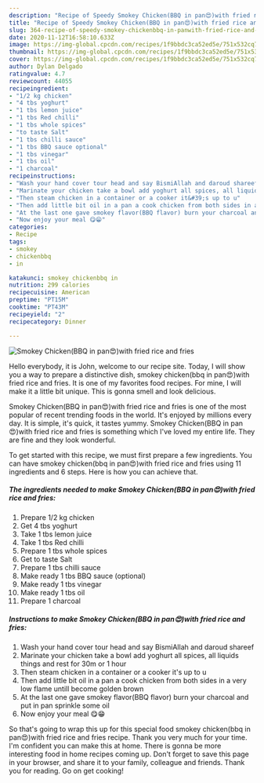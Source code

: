 ```yaml
---
description: "Recipe of Speedy Smokey Chicken(BBQ in pan😍)with fried rice and fries"
title: "Recipe of Speedy Smokey Chicken(BBQ in pan😍)with fried rice and fries"
slug: 364-recipe-of-speedy-smokey-chickenbbq-in-panwith-fried-rice-and-fries
date: 2020-11-12T16:58:10.633Z
image: https://img-global.cpcdn.com/recipes/1f9bbdc3ca52ed5e/751x532cq70/smokey-chickenbbq-in-pan😍with-fried-rice-and-fries-recipe-main-photo.jpg
thumbnail: https://img-global.cpcdn.com/recipes/1f9bbdc3ca52ed5e/751x532cq70/smokey-chickenbbq-in-pan😍with-fried-rice-and-fries-recipe-main-photo.jpg
cover: https://img-global.cpcdn.com/recipes/1f9bbdc3ca52ed5e/751x532cq70/smokey-chickenbbq-in-pan😍with-fried-rice-and-fries-recipe-main-photo.jpg
author: Dylan Delgado
ratingvalue: 4.7
reviewcount: 44055
recipeingredient:
- "1/2 kg chicken"
- "4 tbs yoghurt"
- "1 tbs lemon juice"
- "1 tbs Red chilli"
- "1 tbs whole spices"
- "to taste Salt"
- "1 tbs chilli sauce"
- "1 tbs BBQ sauce optional"
- "1 tbs vinegar"
- "1 tbs oil"
- "1 charcoal"
recipeinstructions:
- "Wash your hand cover tour head and say BismiAllah and daroud shareef"
- "Marinate your chicken take a bowl add yoghurt all spices, all liquids things and rest for 30m or 1 hour"
- "Then steam chicken in a container or a cooker it&#39;s up to u"
- "Then add little bit oil in a pan a cook chicken from both sides in a very low flame untill become golden brown"
- "At the last one gave smokey flavor(BBQ flavor) burn your charcoal and put in pan sprinkle some oil"
- "Now enjoy your meal 😋😁"
categories:
- Recipe
tags:
- smokey
- chickenbbq
- in

katakunci: smokey chickenbbq in 
nutrition: 299 calories
recipecuisine: American
preptime: "PT15M"
cooktime: "PT43M"
recipeyield: "2"
recipecategory: Dinner

---
```



![Smokey Chicken(BBQ in pan😍)with fried rice and fries](https://img-global.cpcdn.com/recipes/1f9bbdc3ca52ed5e/751x532cq70/smokey-chickenbbq-in-pan😍with-fried-rice-and-fries-recipe-main-photo.jpg)

Hello everybody, it is John, welcome to our recipe site. Today, I will show you a way to prepare a distinctive dish, smokey chicken(bbq in pan😍)with fried rice and fries. It is one of my favorites food recipes. For mine, I will make it a little bit unique. This is gonna smell and look delicious.



Smokey Chicken(BBQ in pan😍)with fried rice and fries is one of the most popular of recent trending foods in the world. It's enjoyed by millions every day. It is simple, it's quick, it tastes yummy. Smokey Chicken(BBQ in pan😍)with fried rice and fries is something which I've loved my entire life. They are fine and they look wonderful.


To get started with this recipe, we must first prepare a few ingredients. You can have smokey chicken(bbq in pan😍)with fried rice and fries using 11 ingredients and 6 steps. Here is how you can achieve that.

<!--inarticleads1-->

##### The ingredients needed to make Smokey Chicken(BBQ in pan😍)with fried rice and fries:

1. Prepare 1/2 kg chicken
1. Get 4 tbs yoghurt
1. Take 1 tbs lemon juice
1. Take 1 tbs Red chilli
1. Prepare 1 tbs whole spices
1. Get to taste Salt
1. Prepare 1 tbs chilli sauce
1. Make ready 1 tbs BBQ sauce (optional)
1. Make ready 1 tbs vinegar
1. Make ready 1 tbs oil
1. Prepare 1 charcoal




<!--inarticleads2-->

##### Instructions to make Smokey Chicken(BBQ in pan😍)with fried rice and fries:

1. Wash your hand cover tour head and say BismiAllah and daroud shareef
1. Marinate your chicken take a bowl add yoghurt all spices, all liquids things and rest for 30m or 1 hour
1. Then steam chicken in a container or a cooker it&#39;s up to u
1. Then add little bit oil in a pan a cook chicken from both sides in a very low flame untill become golden brown
1. At the last one gave smokey flavor(BBQ flavor) burn your charcoal and put in pan sprinkle some oil
1. Now enjoy your meal 😋😁




So that's going to wrap this up for this special food smokey chicken(bbq in pan😍)with fried rice and fries recipe. Thank you very much for your time. I'm confident you can make this at home. There is gonna be more interesting food in home recipes coming up. Don't forget to save this page in your browser, and share it to your family, colleague and friends. Thank you for reading. Go on get cooking!
